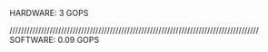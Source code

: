 HARDWARE:
3 GOPS

///////////////////////////////////////////////////////////////////////////////////////
SOFTWARE:
0.09 GOPS
